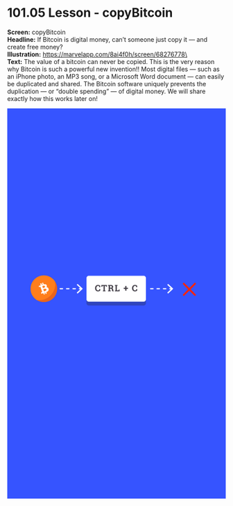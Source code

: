 # 101.05 Lesson - copyBitcoin

**Screen:** copyBitcoin\
**Headline:** If Bitcoin is digital money, can’t someone just copy it — and create free money?\
**Illustration:** https://marvelapp.com/8ai4f0h/screen/68276778\
\
**Text:** The value of a bitcoin can never be copied. This is the very reason why Bitcoin is such a powerful new invention!! Most digital files — such as an iPhone photo, an MP3 song, or a Microsoft Word document — can easily be duplicated and shared. The Bitcoin software uniquely prevents the duplication — or “double spending” — of digital money. We will share exactly how this works later on!

![](../.gitbook/assets/image.png)
